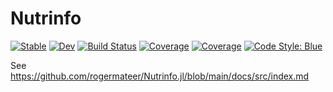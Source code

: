 # Nutrinfo

[![Stable](https://img.shields.io/badge/docs-stable-blue.svg)](https://rogermateer.github.io/Nutrinfo.jl/stable)
[![Dev](https://img.shields.io/badge/docs-dev-blue.svg)](https://rogermateer.github.io/Nutrinfo.jl/dev)
[![Build Status](https://github.com/rogermateer/Nutrinfo.jl/actions/workflows/CI.yml/badge.svg?branch=main)](https://github.com/rogermateer/Nutrinfo.jl/actions/workflows/CI.yml?query=branch%3Amain)
[![Coverage](https://codecov.io/gh/rogermateer/Nutrinfo.jl/branch/main/graph/badge.svg)](https://codecov.io/gh/rogermateer/Nutrinfo.jl)
[![Coverage](https://coveralls.io/repos/github/rogermateer/Nutrinfo.jl/badge.svg?branch=main)](https://coveralls.io/github/rogermateer/Nutrinfo.jl?branch=main)
[![Code Style: Blue](https://img.shields.io/badge/code%20style-blue-4495d1.svg)](https://github.com/invenia/BlueStyle)

See https://github.com/rogermateer/Nutrinfo.jl/blob/main/docs/src/index.md

